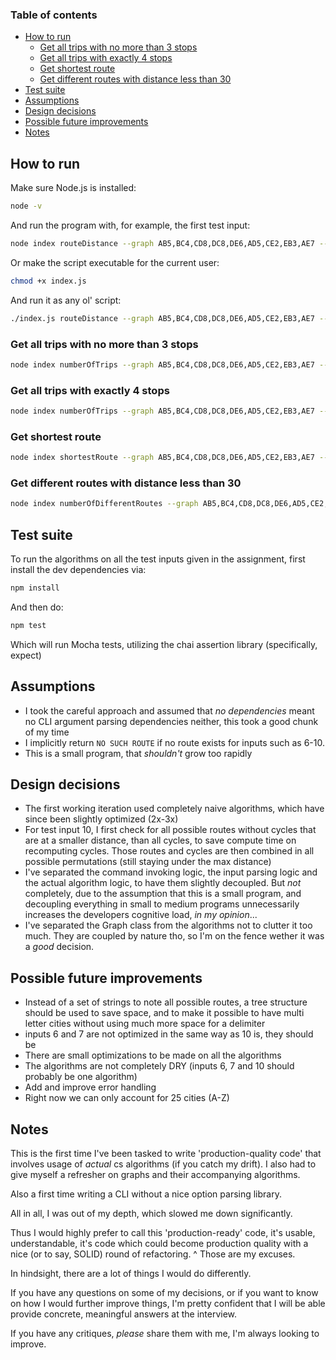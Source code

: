 ### Table of contents
- [How to run](#how-to-run)
  - [Get all trips with no more than 3 stops](#get-all-trips-with-no-more-than-3-stops)
  - [Get all trips with exactly 4 stops](#get-all-trips-with-exactly-4-stops)
  - [Get shortest route](#get-shortest-route)
  - [Get different routes with distance less than 30](#get-different-routes-with-distance-less-than-30)
- [Test suite](#test-suite)
- [Assumptions](#assumptions)
- [Design decisions](#design-decisions)
- [Possible future improvements](#possible-future-improvements)
- [Notes](#notes)

## How to run
Make sure Node.js is installed:
```bash
node -v
```

And run the program with, for example, the first test input:
```bash
node index routeDistance --graph AB5,BC4,CD8,DC8,DE6,AD5,CE2,EB3,AE7 --route A-B-C
```

Or make the script executable for the current user:
```bash
chmod +x index.js
```
And run it as any ol' script:
```bash
./index.js routeDistance --graph AB5,BC4,CD8,DC8,DE6,AD5,CE2,EB3,AE7 --route A-B-C
```

### Get all trips with no more than 3 stops
```bash
node index numberOfTrips --graph AB5,BC4,CD8,DC8,DE6,AD5,CE2,EB3,AE7 --route C-C --maxStops 3
```
### Get all trips with exactly 4 stops
```bash
node index numberOfTrips --graph AB5,BC4,CD8,DC8,DE6,AD5,CE2,EB3,AE7 --route A-C --exactStops 4
```
### Get shortest route
```bash
node index shortestRoute --graph AB5,BC4,CD8,DC8,DE6,AD5,CE2,EB3,AE7 --route A-C
```
### Get different routes with distance less than 30
```bash
node index numberOfDifferentRoutes --graph AB5,BC4,CD8,DC8,DE6,AD5,CE2,EB3,AE7 --route C-C --maxDistanceNonInclusive 30
```

## Test suite
To run the algorithms on all the test inputs given in the assignment, first install the dev dependencies via:
```bash
npm install
```
And then do:
```bash
npm test
```
Which will run Mocha tests, utilizing the chai assertion library (specifically, expect)

## Assumptions
* I took the careful approach and assumed that *no dependencies* meant no CLI argument parsing dependencies neither, this took a good chunk of my time
* I implicitly return `NO SUCH ROUTE` if no route exists for inputs such as 6-10.
* This is a small program, that _shouldn't_ grow too rapidly

## Design decisions
* The first working iteration used completely naive algorithms, which have since been slightly optimized (2x-3x)
* For test input 10, I first check for all possible routes without cycles that are at a smaller distance, than all cycles, to save compute time on recomputing cycles. Those routes and cycles are then combined in all possible permutations (still staying under the max distance)
* I've separated the command invoking logic, the input parsing logic and the actual algorithm logic, to have them slightly decoupled. But *not* completely, due to the assumption that this is a small program, and decoupling everything in small to medium programs unnecessarily increases the developers cognitive load, _in my opinion_...
* I've separated the Graph class from the algorithms not to clutter it too much. They are coupled by nature tho, so I'm on the fence wether it was a _good_ decision.

## Possible future improvements
* Instead of a set of strings to note all possible routes, a tree structure should be used to save space, and to make it possible to have multi letter cities without using much more space for a delimiter
* inputs 6 and 7 are not optimized in the same way as 10 is, they should be
* There are small optimizations to be made on all the algorithms
* The algorithms are not completely DRY (inputs 6, 7 and 10 should probably be one algorithm)
* Add and improve error handling
* Right now we can only account for 25 cities (A-Z)

## Notes
This is the first time I've been tasked to write 'production-quality code' that involves usage of _actual_ cs algorithms (if you catch my drift). I also had to give myself a refresher on graphs and their accompanying algorithms.

Also a first time writing a CLI without a nice option parsing library.

All in all, I was out of my depth, which slowed me down significantly.

Thus I would highly prefer to call this 'production-ready' code, it's usable, understandable, it's code which could become production quality with a nice (or to say, SOLID) round of refactoring.
^ Those are my excuses.

In hindsight, there are a lot of things I would do differently.

If you have any questions on some of my decisions, or if you want to know on how I would further improve things, I'm pretty confident that I will be able provide concrete, meaningful answers at the interview.

If you have any critiques, *please* share them with me, I'm always looking to improve.
